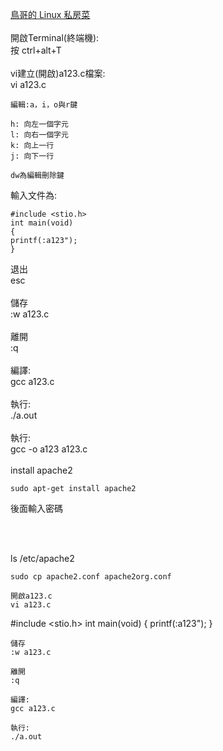 <a href="http://linux.vbird.org/new_linux.php">鳥哥的 Linux 私房菜</a><br>
<br>
開啟Terminal(終端機):<br>
按 ctrl+alt+T<br>
<br>
vi建立(開啟)a123.c檔案:<br>
vi a123.c

~~~
編輯:a，i，o與r鍵

h: 向左一個字元
l: 向右一個字元
k: 向上一行
j: 向下一行

dw為編輯刪除鍵
~~~

輸入文件為:

~~~
#include <stio.h>
int main(void)
{
printf(:a123");
} 
~~~

退出<br>
esc<br>
<br>
儲存<br>
:w a123.c<br>
<br>
離開<br>
:q<br>
<br>
編譯:<br>
gcc a123.c<br>
<br>
執行:<br>
./a.out<br>
<br>
執行:<br>
gcc -o a123 a123.c<br>
<br>
install apache2<br>

~~~
sudo apt-get install apache2
~~~

後面輸入密碼

<br>
<br>

ls /etc/apache2

~~~
sudo cp apache2.conf apache2org.conf
~~~


~~~
開啟a123.c
vi a123.c
~~~
#include <stio.h>
int main(void)
{
printf(:a123");
} 
~~~
儲存
:w a123.c

離開
:q

編譯:
gcc a123.c

執行:
./a.out




~~~